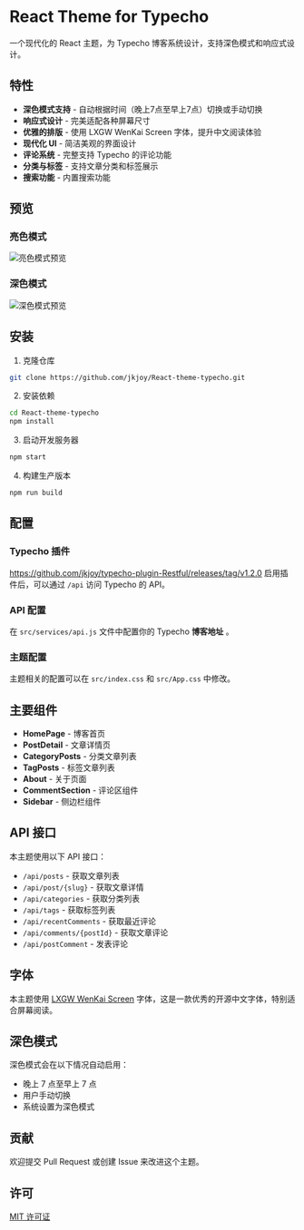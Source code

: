 # React Theme for Typecho

一个现代化的 React 主题，为 Typecho 博客系统设计，支持深色模式和响应式设计。

## 特性

- **深色模式支持** - 自动根据时间（晚上7点至早上7点）切换或手动切换
- **响应式设计** - 完美适配各种屏幕尺寸
- **优雅的排版** - 使用 LXGW WenKai Screen 字体，提升中文阅读体验
- **现代化 UI** - 简洁美观的界面设计
- **评论系统** - 完整支持 Typecho 的评论功能
- **分类与标签** - 支持文章分类和标签展示
- **搜索功能** - 内置搜索功能

## 预览

### 亮色模式
![亮色模式预览](./light-mode-preview.png)

### 深色模式
![深色模式预览](./dark-mode-preview.png)

## 安装

1. 克隆仓库
```bash
git clone https://github.com/jkjoy/React-theme-typecho.git
```

2. 安装依赖
```bash
cd React-theme-typecho
npm install
```

3. 启动开发服务器
```bash
npm start
```

4. 构建生产版本
```bash
npm run build
```

## 配置

### Typecho 插件

https://github.com/jkjoy/typecho-plugin-Restful/releases/tag/v1.2.0
启用插件后，可以通过 `/api` 访问 Typecho 的 API。

### API 配置

在 `src/services/api.js` 文件中配置你的 Typecho **博客地址** 。

### 主题配置

主题相关的配置可以在 `src/index.css` 和 `src/App.css` 中修改。

## 主要组件

- **HomePage** - 博客首页
- **PostDetail** - 文章详情页
- **CategoryPosts** - 分类文章列表
- **TagPosts** - 标签文章列表
- **About** - 关于页面
- **CommentSection** - 评论区组件
- **Sidebar** - 侧边栏组件

## API 接口

本主题使用以下 API 接口：

- `/api/posts` - 获取文章列表
- `/api/post/{slug}` - 获取文章详情
- `/api/categories` - 获取分类列表
- `/api/tags` - 获取标签列表
- `/api/recentComments` - 获取最近评论
- `/api/comments/{postId}` - 获取文章评论
- `/api/postComment` - 发表评论

## 字体

本主题使用 [LXGW WenKai Screen](https://github.com/lxgw/LxgwWenKai) 字体，这是一款优秀的开源中文字体，特别适合屏幕阅读。

## 深色模式

深色模式会在以下情况自动启用：
- 晚上 7 点至早上 7 点
- 用户手动切换
- 系统设置为深色模式

## 贡献

欢迎提交 Pull Request 或创建 Issue 来改进这个主题。

## 许可

[MIT 许可证](LICENSE)
